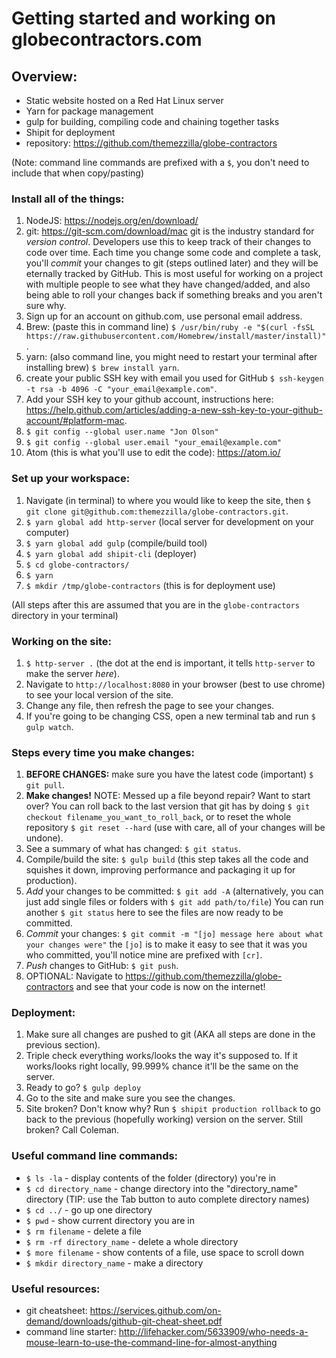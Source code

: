 # Getting started and working on globecontractors.com

## Overview:
* Static website hosted on a Red Hat Linux server
* Yarn for package management
* gulp for building, compiling code and chaining together tasks
* Shipit for deployment
* repository: https://github.com/themezzilla/globe-contractors

(Note: command line commands are prefixed with a `$`, you don't need to include that when copy/pasting)
### Install all of the things:
1. NodeJS: https://nodejs.org/en/download/
2. git: https://git-scm.com/download/mac git is the industry standard for *version control*. Developers use this to keep track of their changes to code over time. Each time you change some code and complete a task, you'll *commit* your changes to git (steps outlined later) and they will be eternally tracked by GitHub. This is most useful for working on a project with multiple people to see what they have changed/added, and also being able to roll your changes back if something breaks and you aren't sure why.
3. Sign up for an account on github.com, use personal email address.
4. Brew: (paste this in command line) `$ /usr/bin/ruby -e "$(curl -fsSL https://raw.githubusercontent.com/Homebrew/install/master/install)"`.
5. yarn: (also command line, you might need to restart your terminal after installing brew) `$ brew install yarn`.
6. create your public SSH key with email you used for GitHub `$ ssh-keygen -t rsa -b 4096 -C "your_email@example.com"`.
7. Add your SSH key to your github account, instructions here: https://help.github.com/articles/adding-a-new-ssh-key-to-your-github-account/#platform-mac.
8. `$ git config --global user.name "Jon Olson"`
9. `$ git config --global user.email "your_email@example.com"`
10. Atom (this is what you'll use to edit the code): https://atom.io/

### Set up your workspace:
1. Navigate (in terminal) to where you would like to keep the site, then `$ git clone git@github.com:themezzilla/globe-contractors.git`.
2. `$ yarn global add http-server` (local server for development on your computer)
3. `$ yarn global add gulp` (compile/build tool)
4. `$ yarn global add shipit-cli` (deployer)
5. `$ cd globe-contractors/`
6. `$ yarn`
7. `$ mkdir /tmp/globe-contractors` (this is for deployment use)

(All steps after this are assumed that you are in the `globe-contractors` directory in your terminal)
### Working on the site:
1.  `$ http-server .` (the dot at the end is important, it tells `http-server` to make the server *here*).
2. Navigate to `http://localhost:8080` in your browser (best to use chrome) to see your local version of the site.
3. Change any file, then refresh the page to see your changes.
4. If you're going to be changing CSS, open a new terminal tab and run `$ gulp watch`.

### Steps every time you make changes:
1. **BEFORE CHANGES:** make sure you have the latest code (important) `$ git pull`.
2. **Make changes!** NOTE: Messed up a file beyond repair? Want to start over? You can roll back to the last version that git has by doing `$ git checkout filename_you_want_to_roll_back`, or to reset the whole repository `$ git reset --hard` (use with care, all of your changes will be undone).
3. See a summary of what has changed: `$ git status`.
4. Compile/build the site: `$ gulp build` (this step takes all the code and squishes it down, improving performance and packaging it up for production).
5. *Add* your changes to be committed: `$ git add -A` (alternatively, you can just add single files or folders with `$ git add path/to/file`) You can run another `$ git status` here to see the files are now ready to be committed.
6. *Commit* your changes: `$ git commit -m "[jo] message here about what your changes were"` the `[jo]` is to make it easy to see that it was you who committed, you'll notice mine are prefixed with `[cr]`.
7. *Push* changes to GitHub: `$ git push`.
8. OPTIONAL: Navigate to https://github.com/themezzilla/globe-contractors and see that your code is now on the internet!

### Deployment:
1. Make sure all changes are pushed to git (AKA all steps are done in the previous section).
2. Triple check everything works/looks the way it's supposed to. If it works/looks right locally, 99.999% chance it'll be the same on the server.
3. Ready to go? `$ gulp deploy`
4. Go to the site and make sure you see the changes.
5. Site broken? Don't know why? Run `$ shipit production rollback` to go back to the previous (hopefully working) version on the server. Still broken? Call Coleman.

### Useful command line commands:
* `$ ls -la` - display contents of the folder (directory) you're in
* `$ cd directory_name` - change directory into the "directory_name" directory (TIP: use the Tab button to auto complete directory names)
* `$ cd ../` - go up one directory
* `$ pwd` - show current directory you are in
* `$ rm filename` - delete a file
* `$ rm -rf directory_name` - delete a whole directory
* `$ more filename` - show contents of a file, use space to scroll down
* `$ mkdir directory_name` - make a directory

### Useful resources:
* git cheatsheet: https://services.github.com/on-demand/downloads/github-git-cheat-sheet.pdf
* command line starter: http://lifehacker.com/5633909/who-needs-a-mouse-learn-to-use-the-command-line-for-almost-anything
